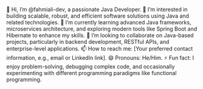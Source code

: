👋 Hi, I’m @fahmiali-dev, a passionate Java Developer.
👀 I’m interested in building scalable, robust, and efficient software solutions using Java and related technologies.
🌱 I’m currently learning advanced Java frameworks, microservices architecture, and exploring modern tools like Spring Boot and Hibernate to enhance my skills.
💞️ I’m looking to collaborate on Java-based projects, particularly in backend development, RESTful APIs, and enterprise-level applications.
📫 How to reach me: [Your preferred contact information, e.g., email or LinkedIn link].
😄 Pronouns: He/Him.
⚡ Fun fact: I enjoy problem-solving, debugging complex code, and occasionally experimenting with different programming paradigms like functional programming.

<!---
fahmiali-dev/fahmiali-dev is a ✨ special ✨ repository because its `README.md` (this file) appears on your GitHub profile.
You can click the Preview link to take a look at your changes.
--->
